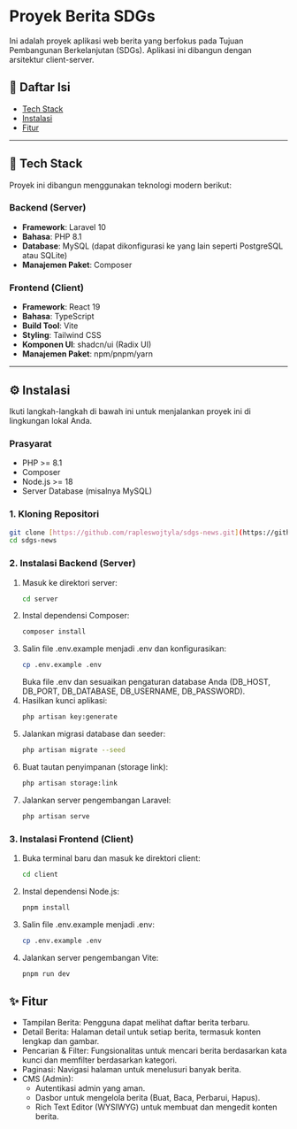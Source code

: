 # Proyek Berita SDGs

Ini adalah proyek aplikasi web berita yang berfokus pada Tujuan Pembangunan Berkelanjutan (SDGs). Aplikasi ini dibangun dengan arsitektur client-server.

## 📜 Daftar Isi

- [Tech Stack](#-tech-stack)
- [Instalasi](#-instalasi)
- [Fitur](#-fitur)

---

## 🚀 Tech Stack

Proyek ini dibangun menggunakan teknologi modern berikut:

### **Backend (Server)**

-   **Framework**: Laravel 10
-   **Bahasa**: PHP 8.1
-   **Database**: MySQL (dapat dikonfigurasi ke yang lain seperti PostgreSQL atau SQLite)
-   **Manajemen Paket**: Composer

### **Frontend (Client)**

-   **Framework**: React 19
-   **Bahasa**: TypeScript
-   **Build Tool**: Vite
-   **Styling**: Tailwind CSS
-   **Komponen UI**: shadcn/ui (Radix UI)
-   **Manajemen Paket**: npm/pnpm/yarn

---

## ⚙️ Instalasi

Ikuti langkah-langkah di bawah ini untuk menjalankan proyek ini di lingkungan lokal Anda.

### **Prasyarat**

-   PHP >= 8.1
-   Composer
-   Node.js >= 18
-   Server Database (misalnya MySQL)

### **1. Kloning Repositori**

```bash
git clone [https://github.com/rapleswojtyla/sdgs-news.git](https://github.com/rapleswojtyla/sdgs-news.git)
cd sdgs-news
```

### **2. Instalasi Backend (Server)**
1. Masuk ke direktori server:
   ```bash
   cd server
   ```
2. Instal dependensi Composer:
   ```bash
   composer install
   ```
3. Salin file .env.example menjadi .env dan konfigurasikan:
   ```bash
   cp .env.example .env
   ```
   Buka file .env dan sesuaikan pengaturan database Anda (DB_HOST, DB_PORT, DB_DATABASE, DB_USERNAME, DB_PASSWORD).
4. Hasilkan kunci aplikasi:
   ```bash
   php artisan key:generate
   ```
5. Jalankan migrasi database dan seeder:
   ```bash
   php artisan migrate --seed
   ```
6. Buat tautan penyimpanan (storage link):
   ```bash
   php artisan storage:link
   ```
7. Jalankan server pengembangan Laravel:
   ```bash
   php artisan serve
   ```

### **3. Instalasi Frontend (Client)**
1. Buka terminal baru dan masuk ke direktori client:
   ```bash
   cd client
   ```
2. Instal dependensi Node.js:
   ```bash
   pnpm install
   ```
3. Salin file .env.example menjadi .env:
   ```bash
   cp .env.example .env
   ```
4. Jalankan server pengembangan Vite:
   ```bash
   pnpm run dev
   ```

## ✨ Fitur
- Tampilan Berita: Pengguna dapat melihat daftar berita terbaru.
- Detail Berita: Halaman detail untuk setiap berita, termasuk konten lengkap dan gambar.
- Pencarian & Filter: Fungsionalitas untuk mencari berita berdasarkan kata kunci dan memfilter berdasarkan kategori.
- Paginasi: Navigasi halaman untuk menelusuri banyak berita.
- CMS (Admin):
  - Autentikasi admin yang aman.
  - Dasbor untuk mengelola berita (Buat, Baca, Perbarui, Hapus).
  - Rich Text Editor (WYSIWYG) untuk membuat dan mengedit konten berita.
